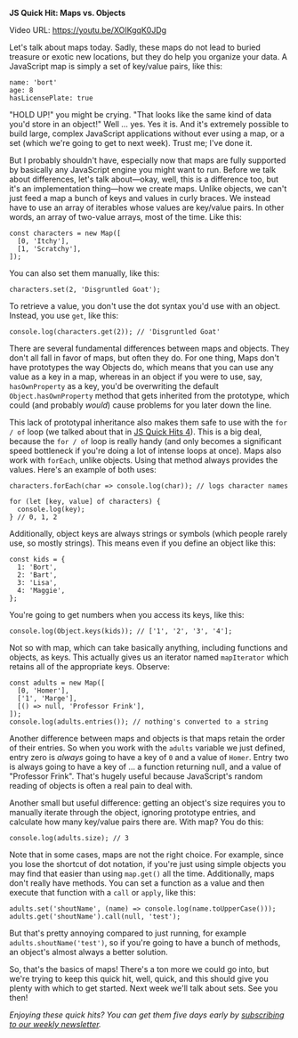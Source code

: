 **JS Quick Hit: Maps vs. Objects**

Video URL: https://youtu.be/XOIKgqK0JDg

Let's talk about maps today. Sadly, these maps do not lead to buried treasure or exotic new locations, but they do help you organize your data. A JavaScript map is simply a set of key/value pairs, like this:

```
name: 'bort'
age: 8
hasLicensePlate: true
```

"HOLD UP!" you might be crying. "That looks like the same kind of data you'd store in an object!" Well &hellip; yes. Yes it is. And it's extremely possible to build large, complex JavaScript applications without ever using a map, or a set (which we're going to get to next week). Trust me; I've done it.

But I probably shouldn't have, especially now that maps are fully supported by basically any JavaScript engine you might want to run. Before we talk about differences, let's talk about&mdash;okay, well, this is a difference too, but it's an implementation thing&mdash;how we create maps. Unlike objects, we can't just feed a map a bunch of keys and values in curly braces. We instead have to use an array of iterables whose values are key/value pairs. In other words, an array of two-value arrays, most of the time. Like this:

```
const characters = new Map([
  [0, 'Itchy'],
  [1, 'Scratchy'],
]);
```

You can also set them manually, like this:

```
characters.set(2, 'Disgruntled Goat');
```

To retrieve a value, you don't use the dot syntax you'd use with an object. Instead, you use `get`, like this:

```
console.log(characters.get(2)); // 'Disgruntled Goat'
```

There are several fundamental differences between maps and objects. They don't all fall in favor of maps, but often they do. For one thing, Maps don't have prototypes the way Objects do, which means that you can use any value as a key in a map, whereas in an object if you were to use, say, `hasOwnProperty` as a key, you'd be overwriting the default `Object.hasOwnProperty` method that gets inherited from the prototype, which could (and probably _would_) cause problems for you later down the line.

This lack of prototypal inheritance also makes them safe to use with the `for / of` loop (we talked about that in [JS Quick Hits 4](https://closebrace.com/tutorials/2018-02-14/js-quick-hits-4-for-of-loop)). This is a big deal, because the `for / of` loop is really handy (and only becomes a significant speed bottleneck if you're doing a lot of intense loops at once). Maps also work with `forEach`, unlike objects. Using that method always provides the values. Here's an example of both uses:

```
characters.forEach(char => console.log(char)); // logs character names

for (let [key, value] of characters) {
  console.log(key);
} // 0, 1, 2
```

Additionally, object keys are always strings or symbols (which people rarely use, so mostly strings). This means even if you define an object like this:

```
const kids = {
  1: 'Bort',
  2: 'Bart',
  3: 'Lisa',
  4: 'Maggie',
};
```

You're going to get numbers when you access its keys, like this:

```
console.log(Object.keys(kids)); // ['1', '2', '3', '4'];
```

Not so with map, which can take basically anything, including functions and objects, as keys. This actually gives us an iterator named `mapIterator` which retains all of the appropriate keys. Observe:

```
const adults = new Map([
  [0, 'Homer'],
  ['1', 'Marge'],
  [() => null, 'Professor Frink'],
]);
console.log(adults.entries()); // nothing's converted to a string
```

Another difference between maps and objects is that maps retain the order of their entries. So when you work with the `adults` variable we just defined, entry zero is _always_ going to have a key of `0` and a value of `Homer`. Entry two is always going to have a key of &hellip; a function returning null, and a value of "Professor Frink". That's hugely useful because JavaScript's random reading of objects is often a real pain to deal with.

Another small but useful difference: getting an object's size requires you to manually iterate through the object, ignoring prototype entries, and calculate how many key/value pairs there are. With map? You do this:

```
console.log(adults.size); // 3
```

Note that in some cases, maps are not the right choice. For example, since you lose the shortcut of dot notation, if you're just using simple objects you may find that easier than using `map.get()` all the time. Additionally, maps don't really have methods. You can set a function as a value and then execute that function with a `call` or `apply`, like this:

```
adults.set('shoutName', (name) => console.log(name.toUpperCase()));
adults.get('shoutName').call(null, 'test');
```

But that's pretty annoying compared to just running, for example `adults.shoutName('test')`, so if you're going to have a bunch of methods, an object's almost always a better solution.

So, that's the basics of maps! There's a ton more we could go into, but we're trying to keep this quick hit, well, quick, and this should give you plenty with which to get started. Next week we'll talk about sets. See you then!

_Enjoying these quick hits? You can get them five days early by [subscribing to our weekly newsletter](https://closebrace.com/newsletter/subscribe)._
